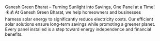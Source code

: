  Ganesh Green Bharat – Turning Sunlight into Savings, One Panel at a Time! ☀️💰
At Ganesh Green Bharat, we help homeowners and businesses harness solar energy to significantly reduce electricity costs. Our efficient solar solutions ensure long-term savings while promoting a greener planet. Every panel installed is a step toward energy independence and financial benefits.
